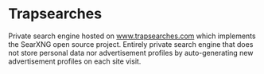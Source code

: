 # Trapsearches
Private search engine hosted on www.trapsearches.com which implements the SearXNG open source project. Entirely private search engine that does not store personal data nor advertisement profiles by auto-generating new advertisement profiles on each site visit.
